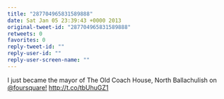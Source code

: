```yaml
---
title: "287704965831589888"
date: Sat Jan 05 23:39:43 +0000 2013
original-tweet-id: "287704965831589888"
retweets: 0
favorites: 0
reply-tweet-id: ""
reply-user-id: ""
reply-user-screen-name: ""
---
```

I just became the mayor of The Old Coach House, North Ballachulish on <a href="https://twitter.com/foursquare!">@foursquare!</a> http://t.co/tbUhuGZ1
